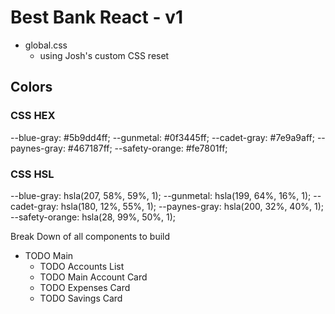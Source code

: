 # Best Bank React - v1

- global.css
  - using Josh's custom CSS reset

## Colors

### CSS HEX

--blue-gray: #5b9dd4ff;
--gunmetal: #0f3445ff;
--cadet-gray: #7e9a9aff;
--paynes-gray: #467187ff;
--safety-orange: #fe7801ff;

### CSS HSL

--blue-gray: hsla(207, 58%, 59%, 1);
--gunmetal: hsla(199, 64%, 16%, 1);
--cadet-gray: hsla(180, 12%, 55%, 1);
--paynes-gray: hsla(200, 32%, 40%, 1);
--safety-orange: hsla(28, 99%, 50%, 1);

Break Down of all components to build

- TODO Main
  - TODO Accounts List
  - TODO Main Account Card
  - TODO Expenses Card
  - TODO Savings Card
